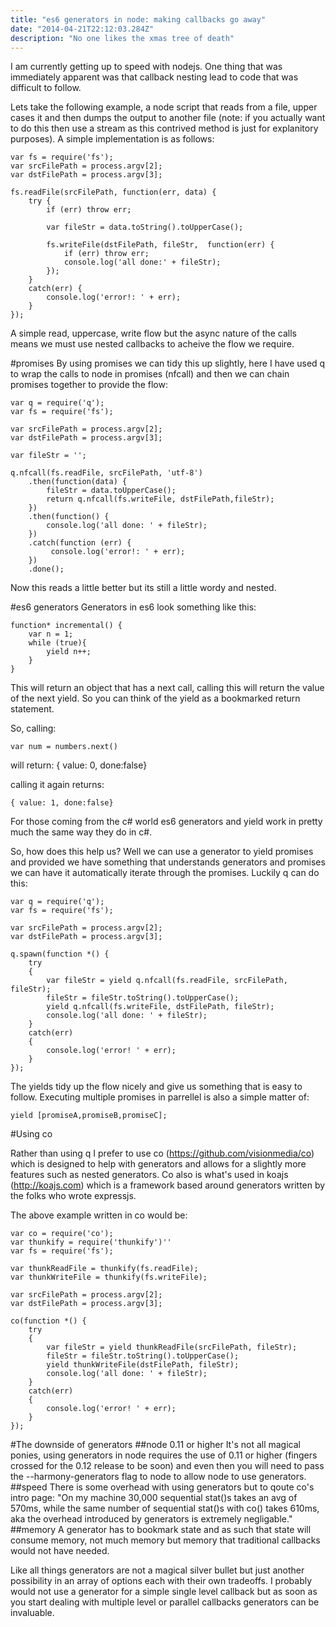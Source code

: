 ```yaml
---
title: "es6 generators in node: making callbacks go away"
date: "2014-04-21T22:12:03.284Z"
description: "No one likes the xmas tree of death"
---
```


I am currently getting up to speed with nodejs. One thing that was immediately apparent was that callback nesting lead to code that was difficult to follow.

Lets take the following example, a node script that reads from a file, upper cases it and then dumps the output to another file (note: if you actually want to do this then use a stream as this contrived method is just for explanitory purposes). A simple implementation is as follows:

    var fs = require('fs');
    var srcFilePath = process.argv[2];
    var dstFilePath = process.argv[3];

    fs.readFile(srcFilePath, function(err, data) {
    	try {
    		if (err) throw err;

    		var fileStr = data.toString().toUpperCase();

    		fs.writeFile(dstFilePath, fileStr, 	function(err) {
    			if (err) throw err;
    			console.log('all done:' + fileStr);
    		});
    	}
    	catch(err) {
    		console.log('error!: ' + err);
    	}
    });

A simple read, uppercase, write flow but the async nature of the calls means we must use nested callbacks to acheive the flow we require.

#promises
By using promises we can tidy this up slightly, here I have used q to wrap the calls to node in promises (nfcall) and then we can chain promises together to provide the flow:

    var q = require('q');
    var fs = require('fs');

    var srcFilePath = process.argv[2];
    var dstFilePath = process.argv[3];

    var fileStr = '';

    q.nfcall(fs.readFile, srcFilePath, 'utf-8')
    	.then(function(data) {
    		fileStr = data.toUpperCase();
    		return q.nfcall(fs.writeFile, dstFilePath,fileStr);
    	})
    	.then(function() {
    		console.log('all done: ' + fileStr);
    	})
    	.catch(function (err) {
    		 console.log('error!: ' + err);
    	})
    	.done();

Now this reads a little better but its still a little wordy and nested.

#es6 generators
Generators in es6 look something like this:

    function* incremental() {
    	var n = 1;
    	while (true){
    		yield n++;
    	}
    }

This will return an object that has a next call, calling this will return the value of the next yield. So you can think of the yield as a bookmarked return statement.

So, calling:

    var num = numbers.next()

will return:
{ value: 0, done:false}

calling it again returns:

    { value: 1, done:false}

For those coming from the c# world es6 generators and yield work in pretty much the same way they do in c#.

So, how does this help us? Well we can use a generator to yield promises and provided we have something that understands generators and promises we can have it automatically iterate through the promises. Luckily q can do this:

    var q = require('q');
    var fs = require('fs');

    var srcFilePath = process.argv[2];
    var dstFilePath = process.argv[3];

    q.spawn(function *() {
    	try
    	{
    		var fileStr = yield q.nfcall(fs.readFile, srcFilePath, fileStr);
    		fileStr = fileStr.toString().toUpperCase();
    		yield q.nfcall(fs.writeFile, dstFilePath, fileStr);
    		console.log('all done: ' + fileStr);
    	}
    	catch(err)
    	{
    		console.log('error! ' + err);
    	}
    });

The yields tidy up the flow nicely and give us something that is easy to follow. Executing multiple promises in parrellel is also a simple matter of:

    yield [promiseA,promiseB,promiseC];

#Using co

Rather than using q I prefer to use co (https://github.com/visionmedia/co) which is designed to help with generators and allows for a slightly more features such as nested generators. Co also is what's used in koajs (http://koajs.com) which is a framework based around generators written by the folks who wrote expressjs.

The above example written in co would be:

    var co = require('co');
    var thunkify = require('thunkify')''
    var fs = require('fs');

    var thunkReadFile = thunkify(fs.readFile);
    var thunkWriteFile = thunkify(fs.writeFile);

    var srcFilePath = process.argv[2];
    var dstFilePath = process.argv[3];

    co(function *() {
    	try
    	{
    		var fileStr = yield thunkReadFile(srcFilePath, fileStr);
    		fileStr = fileStr.toString().toUpperCase();
    		yield thunkWriteFile(dstFilePath, fileStr);
    		console.log('all done: ' + fileStr);
    	}
    	catch(err)
    	{
    		console.log('error! ' + err);
    	}
    });

#The downside of generators
##node 0.11 or higher
It's not all magical ponies, using generators in node requires the use of 0.11 or higher (fingers crossed for the 0.12 release to be soon) and even then you will need to pass the --harmony-generators flag to node to allow node to use generators.
##speed
There is some overhead with using generators but to qoute co's intro page: "On my machine 30,000 sequential stat()s takes an avg of 570ms, while the same number of sequential stat()s with co() takes 610ms, aka the overhead introduced by generators is extremely negligable."
##memory
A generator has to bookmark state and as such that state will consume memory, not much memory but memory that traditional callbacks would not have needed.

Like all things generators are not a magical silver bullet but just another possibility in an array of options each with their own tradeoffs. I probably would not use a generator for a simple single level callback but as soon as you start dealing with multiple level or parallel callbacks generators can be invaluable.
